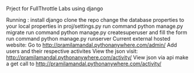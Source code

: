 Prject for FullThrottle Labs using django

Running :
install django
clone the repo
change the database properties to your local properties in proj/settings.py
run command python manage.py migrate
run command python manage.py createsuperuser and fill the form
run command python manage.py runserver
Current external hosted website:
Go to http://pramilamandal.pythonanywhere.com/admin/
Add users and their respective activites
View the json visit: http://pramilamandal.pythonanywhere.com/activity/
View json via api
make a get call to http://pramilamandal.pythonanywhere.com/activity/
